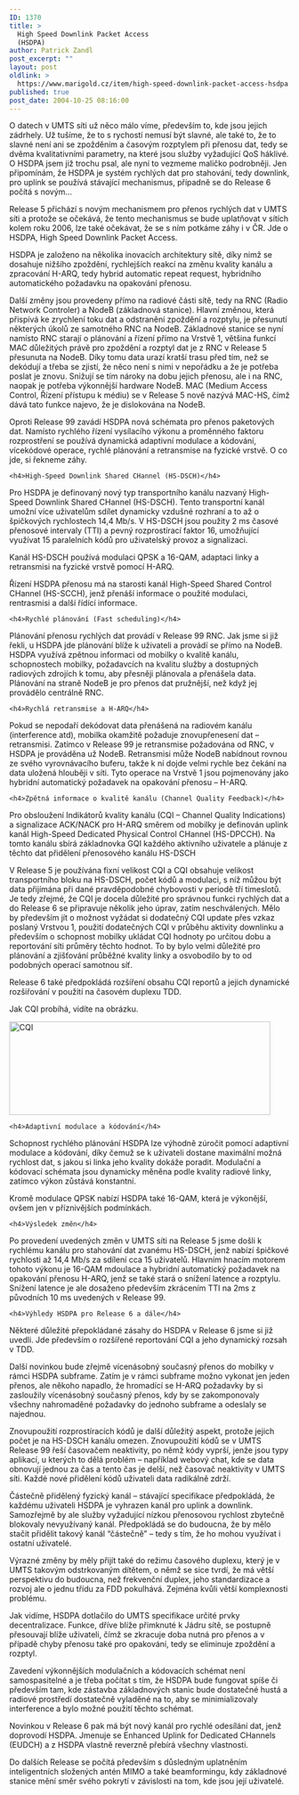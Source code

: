 ```yaml
---
ID: 1370
title: >
  High Speed Downlink Packet Access
  (HSDPA)
author: Patrick Zandl
post_excerpt: ""
layout: post
oldlink: >
  https://www.marigold.cz/item/high-speed-downlink-packet-access-hsdpa
published: true
post_date: 2004-10-25 08:16:00
---
```

<p>
O datech v UMTS síti už něco málo víme, především to, kde jsou jejich zádrhely. Už tušíme, že to s rychostí nemusí být slavné, ale také to, že to slavné není ani se zpožděním a časovým rozptylem při přenosu dat, tedy se dvěma kvalitativními parametry, na které jsou služby vyžadující QoS háklivé. O HSDPA jsem již trochu psal, ale nyní to vezmeme maličko podrobněji. Jen připomínám, že HSDPA je systém rychlých dat pro stahování, tedy downlink, pro uplink se používá stávající mechanismus, případně se do Release 6 počítá s novým… </p>

<p>
Release 5 přichází s novým mechanismem pro přenos rychlých dat v UMTS síti a protože se očekává, že tento mechanismus se bude uplatňovat v sítích kolem roku 2006, lze také očekávat, že se s ním potkáme záhy i v ČR. Jde o HSDPA, High Speed Downlink Packet Access. </p>

<p>
HSDPA je založeno na několika inovacích architektury sítě, díky nimž se dosahuje nižšího zpoždění, rychlejších reakcí na změnu kvality kanálu a zpracování H-ARQ, tedy hybrid automatic repeat request, hybridního automatického požadavku na opakování přenosu.
</p>

<!--more--><p>
Další změny jsou provedeny přímo na radiové části sítě, tedy na RNC (Radio Network Controler) a NodeB (základnová stanice). Hlavní změnou, která přispívá ke zrychlení toku dat a odstranění zpoždění a rozptylu, je přesunutí některých úkolů ze samotného RNC na NodeB. Základnové stanice se nyní namísto RNC starají o plánování a řízení přímo na Vrstvě 1, většina funkcí MAC důležitých právě pro zpoždění a rozptyl dat je z RNC v Release 5 přesunuta na NodeB. Díky tomu data urazí kratší trasu před tím, než se dekódují a třeba se zjistí, že něco není s nimi v nepořádku a že je potřeba poslat je znovu. Snižují se tím nároky na dobu jejich přenosu, ale i na RNC, naopak je potřeba výkonnější hardware NodeB. MAC (Medium Access Control, Řízení přístupu k médiu) se v Release 5 nově nazývá MAC-HS, čímž dává tato funkce najevo, že je dislokována na NodeB. </p>

<p>
Oproti Release 99 zavádí HSDPA nová schémata pro přenos paketových dat. Namísto rychlého řízení vysílacího výkonu a proměnného faktoru rozprostření se používá dynamická adaptivní modulace a kódování, vícekódové operace, rychlé plánování a retransmise na fyzické vrstvě. O co jde, si řekneme záhy. </p>

	<h4>High-Speed Downlink Shared CHannel (HS-DSCH)</h4>
<p>
Pro HSDPA je definovaný nový typ transportního kanálu nazvaný High-Speed Downlink Shared CHannel (HS-DSCH). Tento transportní kanál umožní více uživatelům sdílet dynamicky vzdušné rozhraní a to až o špičkových rychlostech 14,4 Mb/s. V HS-DSCH jsou použity 2 ms časové přenosové intervaly (TTI) a pevný rozprostírací faktor 16, umožňující využívat 15 paralelních kódů pro uživatelský provoz a signalizaci. </p>

<p>
Kanál HS-DSCH používá modulaci QPSK a 16-QAM, adaptaci linky a retransmisi na fyzické vrstvě pomocí H-ARQ. </p>

<p>
Řízení HSDPA přenosu má na starosti kanál High-Speed Shared Control CHannel (HS-SCCH), jenž přenáší informace o použité modulaci, rentrasmisi a další řídící informace. </p>

	<h4>Rychlé plánování (Fast scheduling)</h4>
<p>
Plánování přenosu rychlých dat provádí v Release 99 RNC. Jak jsme si již řekli, u HSDPA jde plánování blíže k uživateli a provádí se přímo na NodeB. HSDPA využívá zpětnou informaci od mobilky o kvalitě kanálu, schopnostech mobilky, požadavcích na kvalitu služby a dostupných radiových zdrojích k tomu, aby přesněji plánovala a přenášela data. Plánování na straně NodeB je pro přenos dat pružnější, než když jej provádělo centrálně RNC. </p>

	<h4>Rychlá retransmise a H-ARQ</h4>
<p>
Pokud se nepodaří dekódovat data přenášená na radiovém kanálu (interference atd), mobilka okamžitě požaduje znovupřenesení dat – retransmisi. Zatímco v Release 99 je retransmise požadována od RNC, v HSDPA je prováděna už NodeB. Retransmisi může NodeB nabídnout rovnou ze svého vyrovnávacího buferu, takže k ní dojde velmi rychle bez čekání na data uložená hlouběji v síti. Tyto operace na Vrstvě 1 jsou pojmenovány jako hybridní automatický požadavek na opakování přenosu – H-ARQ. </p>

	<h4>Zpětná informace o kvalitě kanálu (Channel Quality Feedback)</h4>
<p>
Pro obsloužení Indikátorů kvality kanálu (CQI – Channel Quality Indications) a signalizace ACK/NACK pro H-ARQ směrem od mobilky je definován uplink kanál High-Speed Dedicated Physical Control CHannel (HS-DPCCH). Na tomto kanálu sbírá základnovka GQI každého aktivního uživatele a plánuje z těchto dat přidělení přenosového kanálu HS-DSCH</p>

<p>
V Release 5 je používána fixní velikost CQI a CQI obsahuje velikost transportního bloku na HS-DSCH, počet kódů a modulaci, s níž můžou být data přijímána při dané pravděpodobné chybovosti v periodě tří timeslotů. Je tedy zřejmé, že CQI je docela důležité pro správnou funkci rychlých dat a do Release 6 se připravuje několik jeho úprav, zatím neschválených. Mělo by především jít o možnost vyžádat si dodatečný CQI update přes vzkaz poslaný Vrstvou 1, použití dodatečných CQI v průběhu aktivity downlinku a především o schopnost mobilky ukládat CQI hodnoty po určitou dobu a reportování síti průměry těchto hodnot. To by bylo velmi důležité pro plánování a zjišťování průběžné kvality linky a osvobodilo by to od podobných operací samotnou síť. </p>

<p>
Release 6 také předpokládá rozšíření obsahu CQI reportů a jejich dynamické rozšiřování v použití na časovém duplexu TDD. </p>

<p>
Jak CQI probíhá, vidíte na obrázku. </p>

<p>
<img src="/wp-content/uploads/20041025-cqi.gif" alt="CQI" width="469" height="168" /></p>

	<h4>Adaptivní modulace a kódování</h4>
<p>
Schopnost rychlého plánování HSDPA lze výhodně zúročit pomocí adaptivní modulace a kódování, díky čemuž se k uživateli dostane maximální možná rychlost dat, s jakou si linka jeho kvality dokáže poradit. Modulační a kódovací schémata jsou dynamicky měněna podle kvality radiové linky, zatímco výkon zůstává konstantní. </p>

<p>
Kromě modulace QPSK nabízí HSDPA také 16-QAM, která je výkonější, ovšem jen v příznivějších podmínkách. </p>

	<h4>Výsledek změn</h4>
<p>
Po provedení uvedených změn v UMTS síti na Release 5 jsme došli k rychlému kanálu pro stahování dat zvanému HS-DSCH, jenž nabízí špičkové rychlosti až 14,4 Mb/s za sdílení cca 15 uživatelů. Hlavním hnacím motorem tohoto výkonu je 16-QAM mdoulace a hybridní automatický požadavek na opakování přenosu H-ARQ, jenž se také stará o snížení latence a rozptylu. Snížení latence je ale dosaženo především zkrácením TTI na 2ms z původních 10 ms uvedených v Release 99. </p>

	<h4>Výhledy HSDPA pro Release 6 a dále</h4>
<p>
Některé důležité přepokládané zásahy do HSDPA v Release 6 jsme si již uvedli. Jde především o rozšířené reportování CQI a jeho dynamický rozsah v TDD. </p>

<p>
Další novinkou bude zřejmě vícenásobný současný přenos do mobilky v rámci HSDPA subframe. Zatím je v rámci subframe možno vykonat jen jeden přenos, ale někoho napadlo, že hromadící se H-ARQ požadavky by si zasloužily vícenásobný současný přenos, kdy by se zakomponovaly všechny nahromaděné požadavky do jednoho subframe a odeslaly se najednou. </p>

<p>
Znovupoužití rozprostíracích kódů je další důležitý aspekt, protože jejich počet je na HS-DSCH kanálu omezen. Znovupoužití kódů se v UMTS Release 99 řeší časovačem neaktivity, po němž kódy vyprší, jenže jsou typy aplikací, u kterých to dělá problém – například webový chat, kde se data obnovují jednou za čas a tento čas je delší, než časovač neaktivity v UMTS síti. Každé nové přidělení kódů uživateli data radikálně zdrží. </p>

<p>
Částečně přidělený fyzický kanál – stávající specifikace předpokládá, že každému uživateli HSDPA je vyhrazen kanál pro uplink a downlink. Samozřejmě by ale služby vyžadující nízkou přenosovou rychlost zbytečně blokovaly nevyužívaný kanál. Předpokládá se do budoucna, že by mělo stačit přidělit takový kanál &#8220;částečně&#8221; – tedy s tím, že ho mohou využívat i ostatní uživatelé. </p>

<p>
Výrazné změny by měly přijít také do režimu časového duplexu, který je v UMTS takovým odstrkovaným dítětem, o němž se sice tvrdí, že má větší perspektivu do budoucna, než frekvenční duplex, jeho standardizace a rozvoj ale o jednu třídu za FDD pokulhává. Zejména kvůli větší komplexnosti problému. </p>

<p>
Jak vidíme, HSDPA dotlačilo do UMTS specifikace určité prvky decentralizace. Funkce, dříve blíže přimknuté k Jádru sítě, se postupně přesouvají blíže uživateli, čímž se zkracuje doba nutná pro přenos a v případě chyby přenosu také pro opakování, tedy se eliminuje zpoždění a rozptyl. </p>

<p>
Zavedení výkonnějších modulačních a kódovacích schémat není samospasitelné a je třeba počítat s tím, že HSDPA bude fungovat spíše či především tam, kde zástavba základnových stanic bude dostatečné hustá a radiové prostředí dostatečně vyladěné na to, aby se minimializovaly interference a bylo možné použití těchto schémat. </p>

<p>
Novinkou v Release 6 pak má být nový kanál pro rychlé odesílání dat, jenž doprovodí HSDPA. Jmenuje se Enhanced Uplink for Dedicated CHannels (EUDCH) a z HSDPA vlastně reverzně přebírá všechny vlastnosti. </p>

<p>
Do dalších Release se počítá především s důsledným uplatněním inteligentních složených antén MIMO a také beamformingu, kdy základnové stanice mění směr svého pokrytí v závislosti na tom, kde jsou její uživatelé.
</p>
